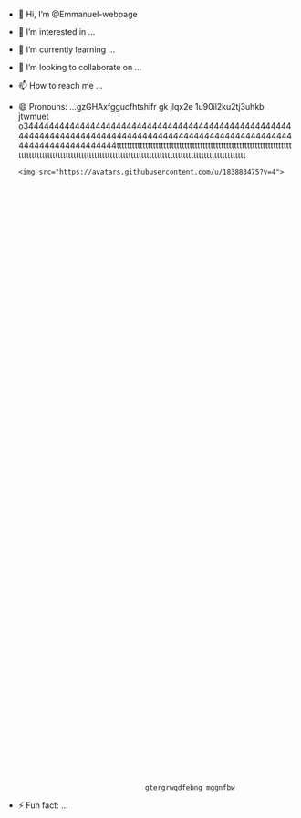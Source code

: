 - 👋 Hi, I’m @Emmanuel-webpage
- 👀 I’m interested in ...
- 🌱 I’m currently learning ...
- 💞️ I’m looking to collaborate on ...
- 📫 How to reach me ...
- 😄 Pronouns: ...gzGHAxfggucfhtshifr gk jlqx2e   1u90il2ku2tj3uhkb  jtwmuet o3444444444444444444444444444444444444444444444444444444444444444444444444444444444444444444444444444444444444444444444444444tttttttttttttttttttttttttttttttttttttttttttttttttttttttttttttttttttttttttttttttttttttttttttttttttttttttttttttttttttttttttttttttttttttttttttttttttttttttttt





      <img src="https://avatars.githubusercontent.com/u/183883475?v=4">












































































                                     gtergrwqdfebng mggnfbw
- ⚡ Fun fact: ...

<!---
Emmanuel-webpage/Emmanuel-webpage is a ✨ special ✨ repository because its `README.md` (this file) appears on your GitHub profile.
You can click the Preview link to take a look at your changes.
--->
